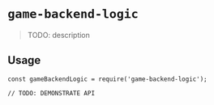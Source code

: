# `game-backend-logic`

> TODO: description

## Usage

```
const gameBackendLogic = require('game-backend-logic');

// TODO: DEMONSTRATE API
```
